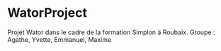 # WatorProject
Projet Wator dans le cadre de la formation Simplon à Roubaix. Groupe : Agathe, Yvette, Emmanuel, Maxime
